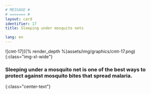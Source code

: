 ```yaml
---
# MESSAGE #
# ======= #
layout: card
identifier: 17
title: Sleeping under mosquito nets

lang: en
---
```


![cmt-17]({% render_depth %}assets/img/graphics/cmt-17.png){:class="img-xl-wide"}

### Sleeping under a mosquito net is one of the best ways to protect against mosquito bites that spread malaria.
{:class="center-text"}